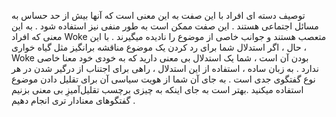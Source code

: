 توصیف دسته ای افراد با این صفت به این معنی است که آنها بیش از حد حساس به مسائل اجتماعی هستند . این صفت ممکن است به طور منفی نیز استفاده شود . به این معنی که افراد Woke متعصب هستند و  جوانب خاصی از موضوع را نادیده میگیرند . با این حال ، اگر استدلال شما برای رد کردن یک موضوع مناقشه برانگیز مثل گیاه خواری ، Woke بودن آن است ، شما یک استدلال بی معنی دارید که به خودی خود معنا خاصی ندارد . 
به زبان ساده ، استفاده از این استدلال ، راهی برای اجتناب از درگیر شدن در هر نوع گفتگوی جدی است .  به جای آن شما از هویت سیاسی آن برای تقلیل دادن موضوع استفاده میکنید  .بهتر است به جای اینکه به چیزی برچسب تقلیل‌آمیزِ بی معنی بزنیم گفتگوهای معنادار تری انجام دهیم .